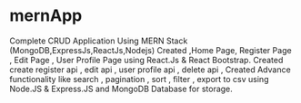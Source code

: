 # mernApp
Complete CRUD Application Using MERN Stack (MongoDB,ExpressJs,ReactJs,Nodejs) Created ,Home Page, Register Page , Edit Page , User Profile Page using React.Js & React Bootstrap. Created create register api , edit api , user profile api , delete api , Created Advance functionality like search , pagination , sort , filter , export to csv using Node.JS & Express.JS and MongoDB Database for storage.

